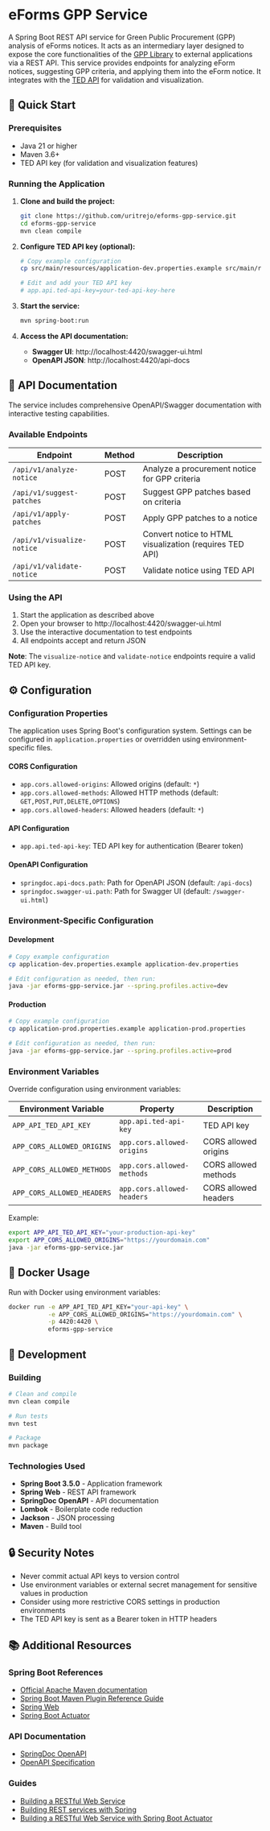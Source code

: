 # eForms GPP Service

A Spring Boot REST API service for Green Public Procurement (GPP) analysis of eForms notices.
It acts as an intermediary layer designed to expose the core functionalities of the [GPP Library](https://github.com/uritrejo/eforms-gpp-library) to external applications via a REST API.
This service provides endpoints for analyzing eForm notices, suggesting GPP criteria, and applying them into the eForm notice.
It integrates with the [TED API](https://docs.ted.europa.eu/api/latest/index.html) for validation and visualization.

## 🚀 Quick Start

### Prerequisites

-   Java 21 or higher
-   Maven 3.6+
-   TED API key (for validation and visualization features)

### Running the Application

1. **Clone and build the project:**

    ```bash
    git clone https://github.com/uritrejo/eforms-gpp-service.git
    cd eforms-gpp-service
    mvn clean compile
    ```

2. **Configure TED API key (optional):**

    ```bash
    # Copy example configuration
    cp src/main/resources/application-dev.properties.example src/main/resources/application-dev.properties

    # Edit and add your TED API key
    # app.api.ted-api-key=your-ted-api-key-here
    ```

3. **Start the service:**

    ```bash
    mvn spring-boot:run
    ```

4. **Access the API documentation:**
    - **Swagger UI**: http://localhost:4420/swagger-ui.html
    - **OpenAPI JSON**: http://localhost:4420/api-docs

## 📖 API Documentation

The service includes comprehensive OpenAPI/Swagger documentation with interactive testing capabilities.

### Available Endpoints

| Endpoint                   | Method | Description                                             |
| -------------------------- | ------ | ------------------------------------------------------- |
| `/api/v1/analyze-notice`   | POST   | Analyze a procurement notice for GPP criteria           |
| `/api/v1/suggest-patches`  | POST   | Suggest GPP patches based on criteria                   |
| `/api/v1/apply-patches`    | POST   | Apply GPP patches to a notice                           |
| `/api/v1/visualize-notice` | POST   | Convert notice to HTML visualization (requires TED API) |
| `/api/v1/validate-notice`  | POST   | Validate notice using TED API                           |

### Using the API

1. Start the application as described above
2. Open your browser to http://localhost:4420/swagger-ui.html
3. Use the interactive documentation to test endpoints
4. All endpoints accept and return JSON

**Note**: The `visualize-notice` and `validate-notice` endpoints require a valid TED API key.

## ⚙️ Configuration

### Configuration Properties

The application uses Spring Boot's configuration system. Settings can be configured in `application.properties` or overridden using environment-specific files.

#### CORS Configuration

-   `app.cors.allowed-origins`: Allowed origins (default: `*`)
-   `app.cors.allowed-methods`: Allowed HTTP methods (default: `GET,POST,PUT,DELETE,OPTIONS`)
-   `app.cors.allowed-headers`: Allowed headers (default: `*`)

#### API Configuration

-   `app.api.ted-api-key`: TED API key for authentication (Bearer token)

#### OpenAPI Configuration

-   `springdoc.api-docs.path`: Path for OpenAPI JSON (default: `/api-docs`)
-   `springdoc.swagger-ui.path`: Path for Swagger UI (default: `/swagger-ui.html`)

### Environment-Specific Configuration

#### Development

```bash
# Copy example configuration
cp application-dev.properties.example application-dev.properties

# Edit configuration as needed, then run:
java -jar eforms-gpp-service.jar --spring.profiles.active=dev
```

#### Production

```bash
# Copy example configuration
cp application-prod.properties.example application-prod.properties

# Edit configuration as needed, then run:
java -jar eforms-gpp-service.jar --spring.profiles.active=prod
```

### Environment Variables

Override configuration using environment variables:

| Environment Variable       | Property                   | Description          |
| -------------------------- | -------------------------- | -------------------- |
| `APP_API_TED_API_KEY`      | `app.api.ted-api-key`      | TED API key          |
| `APP_CORS_ALLOWED_ORIGINS` | `app.cors.allowed-origins` | CORS allowed origins |
| `APP_CORS_ALLOWED_METHODS` | `app.cors.allowed-methods` | CORS allowed methods |
| `APP_CORS_ALLOWED_HEADERS` | `app.cors.allowed-headers` | CORS allowed headers |

Example:

```bash
export APP_API_TED_API_KEY="your-production-api-key"
export APP_CORS_ALLOWED_ORIGINS="https://yourdomain.com"
java -jar eforms-gpp-service.jar
```

## 🐳 Docker Usage

Run with Docker using environment variables:

```bash
docker run -e APP_API_TED_API_KEY="your-api-key" \
           -e APP_CORS_ALLOWED_ORIGINS="https://yourdomain.com" \
           -p 4420:4420 \
           eforms-gpp-service
```

## 🔧 Development

### Building

```bash
# Clean and compile
mvn clean compile

# Run tests
mvn test

# Package
mvn package
```

### Technologies Used

-   **Spring Boot 3.5.0** - Application framework
-   **Spring Web** - REST API framework
-   **SpringDoc OpenAPI** - API documentation
-   **Lombok** - Boilerplate code reduction
-   **Jackson** - JSON processing
-   **Maven** - Build tool

## 🔒 Security Notes

-   Never commit actual API keys to version control
-   Use environment variables or external secret management for sensitive values in production
-   Consider using more restrictive CORS settings in production environments
-   The TED API key is sent as a Bearer token in HTTP headers

## 📚 Additional Resources

### Spring Boot References

-   [Official Apache Maven documentation](https://maven.apache.org/guides/index.html)
-   [Spring Boot Maven Plugin Reference Guide](https://docs.spring.io/spring-boot/3.5.0/maven-plugin)
-   [Spring Web](https://docs.spring.io/spring-boot/3.5.0/reference/web/servlet.html)
-   [Spring Boot Actuator](https://docs.spring.io/spring-boot/3.5.0/reference/actuator/index.html)

### API Documentation

-   [SpringDoc OpenAPI](https://springdoc.org/)
-   [OpenAPI Specification](https://swagger.io/specification/)

### Guides

-   [Building a RESTful Web Service](https://spring.io/guides/gs/rest-service/)
-   [Building REST services with Spring](https://spring.io/guides/tutorials/rest/)
-   [Building a RESTful Web Service with Spring Boot Actuator](https://spring.io/guides/gs/actuator-service/)
